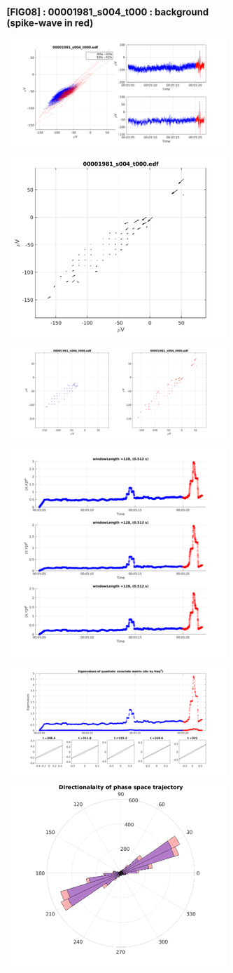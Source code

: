 ## [FIG08] : 00001981_s004_t000 : background (spike-wave in red)

![](../../output/phase/00001981_s004_t000_305.png)

![](../../output/flow/00001981_s004_t000_305.png)

![](../../output/flow2/00001981_s004_t000_305.png)

![](../../output/quadvar/00001981_s004_t000_305.png)

![](../../output/quadvareigval/00001981_s004_t000_305.png)

![](../../output/directions/00001981_s004_t000_305.png)
